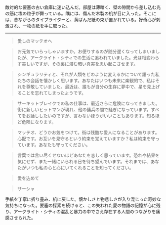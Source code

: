 敵対的な要塞の古い倉庫に迷い込んだ。部屋は薄暗く、壁の隙間から差し込む光の筋に埃の粒子が舞っている。隅には、傷んだ木製の机が目に入った。そこには、昔ながらのタイプライターと、黄ばんだ紙の束が置かれている。好奇心が刺激され、一枚の紙を手に取った。

---

> 愛しのマッテオへ

> お元気でいらっしゃいますか。お便りするのが随分遅くなってしまいましたが、アークライト・シティでの生活に追われていました。光は相変わらず美しいですが、その裏に潜む暗い真実を思い起こさせます。

> シンギュラリティと、それが人類をどのように変えるかについて語った私たちの会話を懐かしく思います。あなたはいつも未来に楽観的で、私はそれを尊敬していました。最近は、誰もが自分の生存に夢中で、星を見上げることを忘れてしまったようです。

> サーキットブレイクでの私の仕事は、最近さらに危険になってきました。街に新しいヒットマンが現れ、他の傭兵の間で騒ぎになっています。すべてをお話ししたいのですが、言わないほうがいいこともあります。知るほど危険になります。

> マッテオ、どうかお気をつけて。街は残酷な愛人になることがあります。心配です。お互いを見守るという約束を覚えていますか？私は約束を守っています。あなたも守ってください。

> 言葉では言い尽くせないほどあなたを恋しく思っています。恐れや結果を気にせず、また一緒にいられる日を待ち望んでいます。それまでは、あなたがいつも私の心と心にいてくれることを知ってください。

> 愛を込めて

> サーシャ

手紙を丁寧に折り畳み、机に戻した。懐かしさと物悲しさが入り混じった奇妙な気持ちになった。要塞の探索を続けると、この失われた愛の物語の記憶が心に残り、アークライト・シティの混乱と暴力の中でさえ存在する人間のつながりを痛感させられた。
